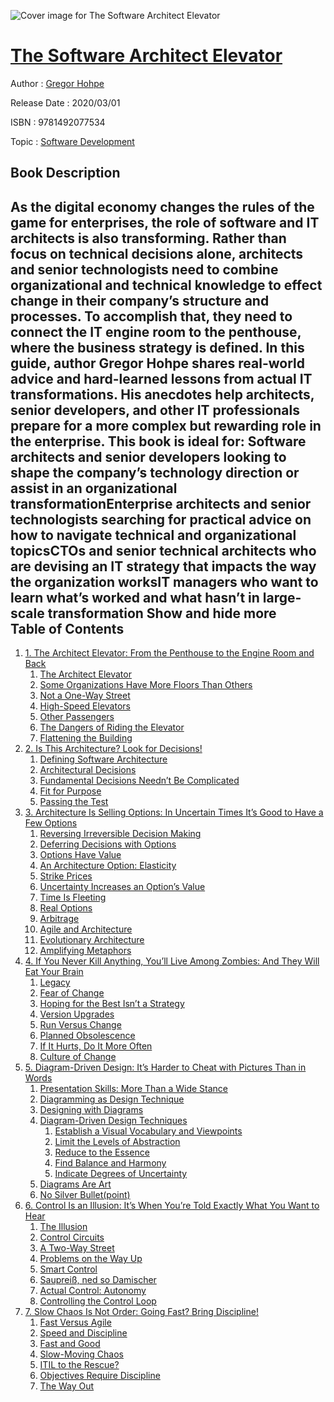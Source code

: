 ![Cover image for The Software Architect Elevator](https://imgdetail.ebookreading.net/cover/cover/20200215/EB9781492077534.jpg)

[The Software Architect Elevator](https://ebookreading.net/view/book/The+Software+Architect+Elevator-EB9781492077534_1.html "The Software Architect Elevator")
====================================================================================================================

Author : [Gregor Hohpe](https://ebookreading.net/search/author/Gregor+Hohpe)

Release Date : 2020/03/01

ISBN : 9781492077534

Topic : [Software Development](https://ebookreading.net/search/category/software-development)

Book Description
-----------------

 As the digital economy changes the rules of the game for enterprises, the role of software and IT architects is also transforming. Rather than focus on technical decisions alone, architects and senior technologists need to combine organizational and technical knowledge to effect change in their company’s structure and processes. To accomplish that, they need to connect the IT engine room to the penthouse, where the business strategy is defined.
In this guide, author Gregor Hohpe shares real-world advice and hard-learned lessons from actual IT transformations. His anecdotes help architects, senior developers, and other IT professionals prepare for a more complex but rewarding role in the enterprise.
This book is ideal for:
Software architects and senior developers looking to shape the company’s technology direction or assist in an organizational transformationEnterprise architects and senior technologists searching for practical advice on how to navigate technical and organizational topicsCTOs and senior technical architects who are devising an IT strategy that impacts the way the organization worksIT managers who want to learn what’s worked and what hasn’t in large-scale transformation        Show and hide more                
Table of Contents
-----------------

1. [1. The Architect Elevator: From the Penthouse to the Engine Room and Back](https://ebookreading.net/view/book/The+Software+Architect+Elevator-EB9781492077534_4.html#ArchitectElevator)
    1. [The Architect Elevator](https://ebookreading.net/view/book/The+Software+Architect+Elevator-EB9781492077534_4.html#the-architect-eleva)
    1. [Some Organizations Have More Floors Than Others](https://ebookreading.net/view/book/The+Software+Architect+Elevator-EB9781492077534_4.html#idm45391060798680)
    1. [Not a One-Way Street](https://ebookreading.net/view/book/The+Software+Architect+Elevator-EB9781492077534_4.html#idm45391060656008)
    1. [High-Speed Elevators](https://ebookreading.net/view/book/The+Software+Architect+Elevator-EB9781492077534_4.html#idm45391060662120)
    1. [Other Passengers](https://ebookreading.net/view/book/The+Software+Architect+Elevator-EB9781492077534_4.html#idm45391060729080)
    1. [The Dangers of Riding the Elevator](https://ebookreading.net/view/book/The+Software+Architect+Elevator-EB9781492077534_4.html#idm45391060789848)
    1. [Flattening the Building](https://ebookreading.net/view/book/The+Software+Architect+Elevator-EB9781492077534_4.html#idm45391060660088)
1. [2. Is This Architecture? Look for Decisions!](https://ebookreading.net/view/book/The+Software+Architect+Elevator-EB9781492077534_5.html#IsThisArchitecture)
    1. [Defining Software Architecture](https://ebookreading.net/view/book/The+Software+Architect+Elevator-EB9781492077534_5.html#idm45391060792872)
    1. [Architectural Decisions](https://ebookreading.net/view/book/The+Software+Architect+Elevator-EB9781492077534_5.html#idm45391060688216)
    1. [Fundamental Decisions Needn’t Be Complicated](https://ebookreading.net/view/book/The+Software+Architect+Elevator-EB9781492077534_5.html#idm45391060657656)
    1. [Fit for Purpose](https://ebookreading.net/view/book/The+Software+Architect+Elevator-EB9781492077534_5.html#idm45391060668216)
    1. [Passing the Test](https://ebookreading.net/view/book/The+Software+Architect+Elevator-EB9781492077534_5.html#idm45391060732360)
1. [3. Architecture Is Selling Options: In Uncertain Times It’s Good to Have a Few Options](https://ebookreading.net/view/book/The+Software+Architect+Elevator-EB9781492077534_6.html#Options)
    1. [Reversing Irreversible Decision Making](https://ebookreading.net/view/book/The+Software+Architect+Elevator-EB9781492077534_6.html#idm45391060647400)
    1. [Deferring Decisions with Options](https://ebookreading.net/view/book/The+Software+Architect+Elevator-EB9781492077534_6.html#idm45391060640264)
    1. [Options Have Value](https://ebookreading.net/view/book/The+Software+Architect+Elevator-EB9781492077534_6.html#idm45391060643096)
    1. [An Architecture Option: Elasticity](https://ebookreading.net/view/book/The+Software+Architect+Elevator-EB9781492077534_6.html#idm45391060905080)
    1. [Strike Prices](https://ebookreading.net/view/book/The+Software+Architect+Elevator-EB9781492077534_6.html#idm45391060163848)
    1. [Uncertainty Increases an Option’s Value](https://ebookreading.net/view/book/The+Software+Architect+Elevator-EB9781492077534_6.html#idm45391060915640)
    1. [Time Is Fleeting](https://ebookreading.net/view/book/The+Software+Architect+Elevator-EB9781492077534_6.html#idm45391060722408)
    1. [Real Options](https://ebookreading.net/view/book/The+Software+Architect+Elevator-EB9781492077534_6.html#idm45391060716392)
    1. [Arbitrage](https://ebookreading.net/view/book/The+Software+Architect+Elevator-EB9781492077534_6.html#idm45391060552712)
    1. [Agile and Architecture](https://ebookreading.net/view/book/The+Software+Architect+Elevator-EB9781492077534_6.html#idm45391060019112)
    1. [Evolutionary Architecture](https://ebookreading.net/view/book/The+Software+Architect+Elevator-EB9781492077534_6.html#idm45391060015544)
    1. [Amplifying Metaphors](https://ebookreading.net/view/book/The+Software+Architect+Elevator-EB9781492077534_6.html#idm45391060011208)
1. [4. If You Never Kill Anything, You’ll Live Among Zombies: And They Will Eat Your Brain](https://ebookreading.net/view/book/The+Software+Architect+Elevator-EB9781492077534_7.html#Zombies)
    1. [Legacy](https://ebookreading.net/view/book/The+Software+Architect+Elevator-EB9781492077534_7.html#idm45391060627464)
    1. [Fear of Change](https://ebookreading.net/view/book/The+Software+Architect+Elevator-EB9781492077534_7.html#idm45391060620360)
    1. [Hoping for the Best Isn’t a Strategy](https://ebookreading.net/view/book/The+Software+Architect+Elevator-EB9781492077534_7.html#idm45391060550504)
    1. [Version Upgrades](https://ebookreading.net/view/book/The+Software+Architect+Elevator-EB9781492077534_7.html#idm45391060541976)
    1. [Run Versus Change](https://ebookreading.net/view/book/The+Software+Architect+Elevator-EB9781492077534_7.html#idm45391060535176)
    1. [Planned Obsolescence](https://ebookreading.net/view/book/The+Software+Architect+Elevator-EB9781492077534_7.html#idm45391059985112)
    1. [If It Hurts, Do It More Often](https://ebookreading.net/view/book/The+Software+Architect+Elevator-EB9781492077534_7.html#idm45391059980776)
    1. [Culture of Change](https://ebookreading.net/view/book/The+Software+Architect+Elevator-EB9781492077534_7.html#idm45391059977576)
1. [5. Diagram-Driven Design: It’s Harder to Cheat with Pictures Than in Words](https://ebookreading.net/view/book/The+Software+Architect+Elevator-EB9781492077534_8.html#DiagramDrivenDesign)
    1. [Presentation Skills: More Than a Wide Stance](https://ebookreading.net/view/book/The+Software+Architect+Elevator-EB9781492077534_8.html#idm45391059968472)
    1. [Diagramming as Design Technique](https://ebookreading.net/view/book/The+Software+Architect+Elevator-EB9781492077534_8.html#idm45391060606168)
    1. [Designing with Diagrams](https://ebookreading.net/view/book/The+Software+Architect+Elevator-EB9781492077534_8.html#idm45391060598616)
    1. [Diagram-Driven Design Techniques](https://ebookreading.net/view/book/The+Software+Architect+Elevator-EB9781492077534_8.html#idm45391060592568)
        1. [Establish a Visual Vocabulary and Viewpoints](https://ebookreading.net/view/book/The+Software+Architect+Elevator-EB9781492077534_8.html#idm45391060590936)
        1. [Limit the Levels of Abstraction](https://ebookreading.net/view/book/The+Software+Architect+Elevator-EB9781492077534_8.html#idm45391060587672)
        1. [Reduce to the Essence](https://ebookreading.net/view/book/The+Software+Architect+Elevator-EB9781492077534_8.html#idm45391060581640)
        1. [Find Balance and Harmony](https://ebookreading.net/view/book/The+Software+Architect+Elevator-EB9781492077534_8.html#idm45391060851816)
        1. [Indicate Degrees of Uncertainty](https://ebookreading.net/view/book/The+Software+Architect+Elevator-EB9781492077534_8.html#idm45391060847320)
    1. [Diagrams Are Art](https://ebookreading.net/view/book/The+Software+Architect+Elevator-EB9781492077534_8.html#idm45391060842408)
    1. [No Silver Bullet(point)](https://ebookreading.net/view/book/The+Software+Architect+Elevator-EB9781492077534_8.html#idm45391060840216)
1. [6. Control Is an Illusion: It’s When You’re Told Exactly What You Want to Hear](https://ebookreading.net/view/book/The+Software+Architect+Elevator-EB9781492077534_9.html#ControlIsAnIllusion)
    1. [The Illusion](https://ebookreading.net/view/book/The+Software+Architect+Elevator-EB9781492077534_9.html#idm45391060833048)
    1. [Control Circuits](https://ebookreading.net/view/book/The+Software+Architect+Elevator-EB9781492077534_9.html#idm45391060829528)
    1. [A Two-Way Street](https://ebookreading.net/view/book/The+Software+Architect+Elevator-EB9781492077534_9.html#idm45391060826600)
    1. [Problems on the Way Up](https://ebookreading.net/view/book/The+Software+Architect+Elevator-EB9781492077534_9.html#idm45391060821688)
    1. [Smart Control](https://ebookreading.net/view/book/The+Software+Architect+Elevator-EB9781492077534_9.html#idm45391060815304)
    1. [Saupreiß, ned so Damischer](https://ebookreading.net/view/book/The+Software+Architect+Elevator-EB9781492077534_9.html#idm45391060812904)
    1. [Actual Control: Autonomy](https://ebookreading.net/view/book/The+Software+Architect+Elevator-EB9781492077534_9.html#idm45391060514616)
    1. [Controlling the Control Loop](https://ebookreading.net/view/book/The+Software+Architect+Elevator-EB9781492077534_9.html#idm45391060498520)
1. [7. Slow Chaos Is Not Order: Going Fast? Bring Discipline!](https://ebookreading.net/view/book/The+Software+Architect+Elevator-EB9781492077534_10.html#SlowChaos)
    1. [Fast Versus Agile](https://ebookreading.net/view/book/The+Software+Architect+Elevator-EB9781492077534_10.html#idm45391060480680)
    1. [Speed and Discipline](https://ebookreading.net/view/book/The+Software+Architect+Elevator-EB9781492077534_10.html#idm45391060478040)
    1. [Fast and Good](https://ebookreading.net/view/book/The+Software+Architect+Elevator-EB9781492077534_10.html#idm45391060472200)
    1. [Slow-Moving Chaos](https://ebookreading.net/view/book/The+Software+Architect+Elevator-EB9781492077534_10.html#idm45391060455224)
    1. [ITIL to the Rescue?](https://ebookreading.net/view/book/The+Software+Architect+Elevator-EB9781492077534_10.html#idm45391060448328)
    1. [Objectives Require Discipline](https://ebookreading.net/view/book/The+Software+Architect+Elevator-EB9781492077534_10.html#idm45391060442392)
    1. [The Way Out](https://ebookreading.net/view/book/The+Software+Architect+Elevator-EB9781492077534_10.html#idm45391060435656)
